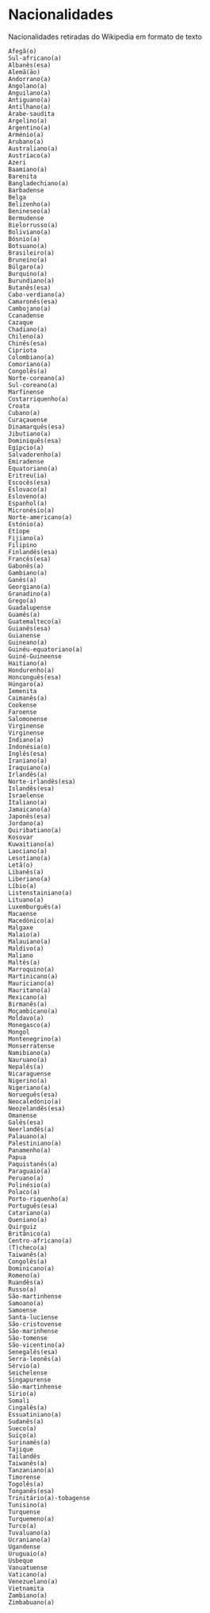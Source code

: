 # Nacionalidades
Nacionalidades retiradas do Wikipedia em formato de texto  

`Afegã(o)`  
`Sul-africano(a)`  
`Albanês(esa)`  
`Alemã(ão)`  
`Andorrano(a)`  
`Angolano(a)`  
`Anguilano(a)`  
`Antiguano(a)`  
`Antilhano(a)`  
`Árabe-saudita`  
`Argelino(a)`  
`Argentino(a)`  
`Arménio(a)`  
`Arubano(a)`  
`Australiano(a)`  
`Austríaco(a)`  
`Azeri`  
`Baamiano(a)`  
`Barenita`  
`Bangladechiano(a)`  
`Barbadense`  
`Belga`  
`Belizenho(a)`  
`Benineseo(a)`  
`Bermudense`  
`Bielorrusso(a)`  
`Boliviano(a)`  
`Bósnio(a)`  
`Botsuano(a)`  
`Brasileiro(a)`  
`Bruneíno(a)`  
`Búlgaro(a)`  
`Burquino(a)`  
`Burundiano(a)`  
`Butanês(esa)`  
`Cabo-verdiano(a)`  
`Camaronês(esa)`  
`Cambojano(a)`  
`Ccanadense`  
`Cazaque`  
`Chadiano(a)`  
`Chileno(a)`  
`Chinês(esa)`  
`Cipriota`  
`Colombiano(a)`  
`Comoriano(a)`  
`Congolês(a)`  
`Norte-coreano(a)`  
`Sul-coreano(a)`  
`Marfinense`  
`Costarriquenho(a)`  
`Croata`  
`Cubano(a)`  
`Curaçauense`  
`Dinamarquês(esa)`  
`Jibutiano(a)`  
`Dominiquês(esa)`  
`Egípcio(a)`  
`Salvadorenho(a)`  
`Emiradense`  
`Equatoriano(a)`  
`Eritreu(ia)`  
`Escocês(esa)`  
`Eslovaco(a)`  
`Esloveno(a)`  
`Espanhol(a)`  
`Micronésio(a)`  
`Norte-americano(a)`  
`Estónio(a)`  
`Etíope`  
`Fijiano(a)`  
`Filipino`  
`Finlandês(esa)`  
`Francês(esa)`  
`Gabonês(a)`  
`Gambiano(a)`  
`Ganês(a)`  
`Georgiano(a)`  
`Granadino(a)`  
`Grego(a)`  
`Guadalupense`  
`Guamês(a)`  
`Guatemalteco(a)`  
`Guianês(esa)`  
`Guianense`  
`Guineano(a)`  
`Guinéu-equatoriano(a)`  
`Guiné-Guineense`  
`Haitiano(a)`  
`Hondurenho(a)`  
`Honconguês(esa)`  
`Húngaro(a)`  
`Iemenita`  
`Caimanês(a)`  
`Cookense`  
`Faroense`  
`Salomonense`  
`Virginense`  
`Virginense`  
`Indiano(a)`  
`Indonésia(o)`  
`Inglês(esa)`  
`Iraniano(a)`  
`Iraquiano(a)`  
`Irlandês(a)`  
`Norte-irlandês(esa)`  
`Islandês(esa)`  
`Israelense`  
`Italiano(a)`  
`Jamaicano(a)`  
`Japonês(esa)`  
`Jordano(a)`  
`Quiribatiano(a)`  
`Kosovar`  
`Kuwaitiano(a)`  
`Laociano(a)`  
`Lesotiano(a)`  
`Letã(o)`  
`Libanês(a)`  
`Liberiano(a)`  
`Líbio(a)`  
`Listenstainiano(a)`  
`Lituano(a)`  
`Luxemburguês(a)`  
`Macaense`  
`Macedónico(a)`  
`Malgaxe`  
`Malaio(a)`  
`Malauiano(a)`  
`Maldivo(a)`  
`Maliano`  
`Maltês(a)`  
`Marroquino(a)`  
`Martinicano(a)`  
`Mauriciano(a)`  
`Mauritano(a)`  
`Mexicano(a)`  
`Birmanês(a)`  
`Moçambicano(a)`  
`Moldavo(a)`  
`Monegasco(a)`  
`Mongol`  
`Montenegrino(a)`  
`Monserratense`  
`Namibiano(a)`  
`Nauruano(a)`  
`Nepalês(a)`  
`Nicaraguense`  
`Nigerino(a)`  
`Nigeriano(a)`  
`Norueguês(esa)`  
`Neocaledónio(a)`  
`Neozelandês(esa)`  
`Omanense`  
`Galês(esa)`  
`Neerlandês(a)`  
`Palauano(a)`  
`Palestiniano(a)`  
`Panamenho(a)`  
`Papua`  
`Paquistanês(a)`  
`Paraguaio(a)`  
`Peruano(a)`  
`Polinésio(a)`  
`Polaco(a)`  
`Porto-riquenho(a)`  
`Português(esa)`  
`Catariano(a)`  
`Queniano(a)`  
`Quirguiz`  
`Britânico(a)`  
`Centro-africano(a)`  
`(T)checo(a)`  
`Taiwanês(a)`  
`Congolês(a)`  
`Dominicano(a)`  
`Romeno(a)`  
`Ruandês(a)`  
`Russo(a)`  
`São-martinhense`  
`Samoano(a)`  
`Samoense`  
`Santa-luciense`  
`São-cristovense`  
`São-marinhense`  
`São-tomense`  
`São-vicentino(a)`  
`Senegalês(esa)`  
`Serra-leonês(a)`  
`Sérvio(a)`  
`Seichelense`  
`Singapurense`  
`São-martinhense`  
`Sírio(a)`  
`Somali`  
`Cingalês(a)`  
`Essuatiniano(a)`  
`Sudanês(a)`  
`Sueco(a)`  
`Suíço(a)`  
`Surinamês(a)`  
`Tajique`  
`Tailandês`  
`Taiwanês(a)`  
`Tanzaniano(a)`  
`Timorense`  
`Togolês(a)`  
`Tonganês(esa)`  
`Trinitário(a)-tobagense`  
`Tunisino(a)`  
`Turquense`  
`Turquemeno(a)`  
`Turco(a)`  
`Tuvaluano(a)`  
`Ucraniano(a)`  
`Ugandense`  
`Uruguaio(a)`  
`Usbeque`  
`Vanuatuense`  
`Vaticano(a)`  
`Venezuelano(a)`  
`Vietnamita`  
`Zambiano(a)`  
`Zimbabuano(a)`  
